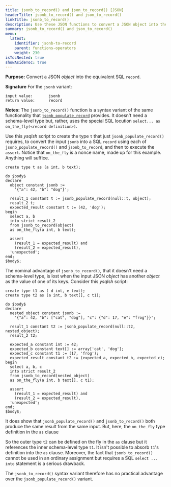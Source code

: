 ```yaml
---
title: jsonb_to_record() and json_to_record() [JSON]
headerTitle: jsonb_to_record() and json_to_record()
linkTitle: jsonb_to_record()
description: Use these JSON functions to convert a JSON object into the equivalent SQL record.
summary: jsonb_to_record() and json_to_record()
menu:
  latest:
    identifier: jsonb-to-record
    parent: functions-operators
    weight: 230
isTocNested: true
showAsideToc: true
---
```


**Purpose:** Convert a JSON _object_ into the equivalent SQL `record`.

**Signature** For the `jsonb` variant:

```
input value:       jsonb
return value:      record
```

**Notes:** The `jsonb_to_record()` function is a syntax variant of the same functionality that [`jsonb_populate_record`](../jsonb-populate-record/) provides. It doesn't need a schema-level type but, rather, uses the special SQL locution `select... as on_the_fly(<record definition>)`.

Use this _ysqlsh_ script to create the  type `t` that just `jsonb_populate_record()` requires, to convert the input `jsonb` into a SQL `record` using each of  `jsonb_populate_record()` and `jsonb_to_record`, and then to execute the `assert`. Notice that `on_the_fly` is a nonce name, made up for this example. Anything will suffice.

```postgresql
create type t as (a int, b text);

do $body$
declare
  object constant jsonb :=
    '{"a": 42, "b": "dog"}';

  result_1 constant t := jsonb_populate_record(null::t, object);
  result_2 t;
  expected_result constant t := (42, 'dog');
begin
  select a, b
  into strict result_2
  from jsonb_to_record(object)
  as on_the_fly(a int, b text);

  assert
    (result_1 = expected_result) and 
    (result_2 = expected_result),
  'unexpected';
end;
$body$;
```

The nominal advantage of `jsonb_to_record()`, that it doesn't need a schema-level type, is lost when the input JSON _object_ has another _object_ as the value of one of its keys. Consider this _ysqlsh_ script:

```postgresql
create type t1 as ( d int, e text);
create type t2 as (a int, b text[], c t1);

do $body$
declare
  nested_object constant jsonb :=
    '{"a": 42, "b": ["cat", "dog"], "c": {"d": 17, "e": "frog"}}';

  result_1 constant t2 := jsonb_populate_record(null::t2, nested_object);
  result_2 t2;

  expected_a constant int := 42;
  expected_b constant text[] := array['cat', 'dog'];
  expected_c constant t1 := (17, 'frog');
  expected_result constant t2 := (expected_a, expected_b, expected_c);
begin
  select a, b, c
  into strict result_2
  from jsonb_to_record(nested_object)
  as on_the_fly(a int, b text[], c t1);

  assert
    (result_1 = expected_result) and 
    (result_2 = expected_result),
  'unexpected';
end;
$body$;
```

It does show that `jsonb_populate_record()` and `jsonb_to_record()` both produce the same result from the same input. But, here, the `on_the_fly` type definition in the `as` clause

So the outer type `t2` can be defined on the fly in the `as` clause but it references the inner schema-level type `t1`. It isn't possible to absorb `t1`'s definition into the `as` clause. Moreover, the fact that `jsonb_to_record()` cannot be used in an ordinary assignment but requires a SQL `select ... into` statement is a serious drawback.

The `jsonb_to_record()` syntax variant therefore has no practical advantage over the `jsonb_populate_record()` variant.
